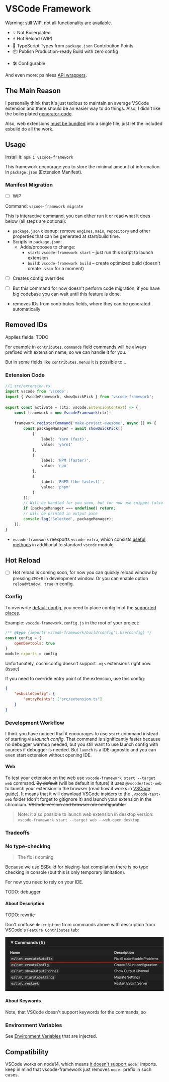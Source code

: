 # VSCode Framework

<!-- > :fire: The fastest way to develop extensions for VSCode -->

Warning: still WIP, not all functionality are available.

- 💡 Not Boilerplated
- ⚡️ Hot Reload (WIP)
- 🔑 TypeScript Types from `package.json` Contribution Points
- 📦 Publish Production-ready Build with zero config
<!-- - use console.log in production to pipe them into extension output -->
- 🛠️ Configurable

And even more: painless <!-- pnpm support, CI, --> [API wrappers](packages/vscode-extra/).

## The Main Reason

I personally think that it's just tedious to maintain an average VSCode extension and there should be an easier way to do things. Also, I didn't like the boilerplated [generator-code](https://github.com/Microsoft/vscode-generator-code).

Also, web extensions [must be bundled](https://docs.microsoft.com/en-us/answers/questions/368286/vc-2015-2019-install-check.html) into a single file, just let the included esbuild do all the work.

<!-- The standard `vscode` module just slows me down. -->

## Usage

Install it: `npm i vscode-framework`

This framework encourage you to store the minimal amount of information in `package.json` (Extension Manifest).

### Manifest Migration

- [ ] WIP

Command: `vscode-framework migrate`

This is interactive command, you can either run it or read what it does below (all steps are optional):

- `package.json` cleanup: remove `engines`, `main`, `repository` and other properties that can be generated at start/build time.
- Scripts in `package.json`:
  - Adds/proposes to change:
    - `start`: `vscode-framework start` – just run this script to launch extension
    - `build`: `vscode-framework build` – create optimized build (doesn't create `.vsix` for a moment)
- [ ] Creates config overrides

- [ ] But this command for now doesn't perform code migration, if you have big codebase you can wait until this feature is done.
- removes IDs from contributes fields, where they can be generated automatically

## Removed IDs

Applies fields: TODO

For example in `contributes.commands` field commands will be always prefixed with extension name, so we can handle it for you.

But in some fields like `contributes.menus` it is possible to ..
<!-- TODO write i've no power rn -->

### Extension Code

```ts
//📁 src/extension.ts
import vscode from 'vscode';
import { VscodeFramework, showQuickPick } from 'vscode-framework';

export const activate = (ctx: vscode.ExtensionContext) => {
    const framework = new VscodeFramework(ctx);

    framework.registerCommand('make-project-awesome', async () => {
        const packageManager = await showQuickPick([
            {
                label: 'Yarn (fast)',
                value: 'yarn1'
            },
            {
                label: 'NPM (faster)',
                value: 'npm'
            },
            {
                label: 'PNPM (the fastest)',
                value: 'pnpm'
            }
        ]);
        // Will be handled for you soon, but for now use snippet (also coming soon)
        if (packageManager === undefined) return;
        // will be printed in output pane
        console.log('Selected', packageManager);
    });
}
```

- `vscode-framework` reexports `vscode-extra`, which consists [useful methods](../vscode-extra) in additional to standard `vscode` module.

## Hot Reload

- [ ] Hot reload is coming soon, for now you can quickly reload window by pressing `CMD+R` in development window.
Or you can enable option `reloadWindow: true` in config.

### Config

To overwrite [default config](src/config.ts), you need to place config in of the [supported places](https://github.com/davidtheclark/cosmiconfig#cosmiconfig).

Example: `vscode-framework.config.js` in the root of your project:

```js
/** @type {import('vscode-framework/build/config').UserConfig} */
const config = {
    openDevtools: true
}
module.exports = config
```

Unfortunately, cosmiconfig doesn't support `.mjs` extensions right now. ([issue](https://github.com/davidtheclark/cosmiconfig/issues/224))

If you need to override entry point of the extension, use this config:

```json
{
    "esbuildConfig": {
        "entryPoints": ["src/extension.ts"]
    }
}
```

### Development Workflow

I think you have noticed that it encourages to use `start` command instead of starting via *launch config*. That command is significantly faster because no debugger warmup needed, but you still want to use launch config with sources if debugger is needed.
But `launch` is a IDE-agnostic and you can even start extension without opening IDE.

<!-- There is a hot reload feature, but you can manually restart editor with pressing <kdb>R</kbd> in console. -->

#### Web

To test your extension on the web use `vscode-framework start --target web` command. ~~By default~~ (will be default in future) it uses `@vscode/test-web` to launch your extension in the browser (read how it works in [VSCode guide](https://code.visualstudio.com/api/extension-guides/web-extensions#test-your-web-extension)). It means that it will download VSCode insiders to the `.vscode-test-web` folder (don't forget to gitignore it) and launch your extension in the chromium. ~~VSCode version and browser are configurable.~~

> Note: it also possible to launch web extension in desktop version: `vscode-framework start --target web --web-open desktop`

<!-- TODO: -->

### Tradeoffs

### No type-checking

> The fix is coming

Because we use ESBuild for blazing-fast compilation there is no type checking in console (but this is only temporary limitation).

For now you need to rely on your IDE.

TODO: debugger

#### About Description

TODO: rewrite

Don't confuse `description` from commands above with description from VSCode's `Feature Contributes` tab:

![VSCode-Feature-Contributes](media/vscode-contribution-points.png)

#### About Keywords

Note, that VSCode doesn't support keywords for the commands, so

### Environment Variables

See [Environment Variables](build/client.d.ts) that are injected.

<!-- To get them in intellisense create `globals.d.ts` file in your source root with `///<reference lib="">` at the top. -->

## Compatibility

VSCode works on node14, which means [it doesn't support](https://github.com/evanw/esbuild/issues/1466#issuecomment-886347363) `node:` imports. keep in mind that vscode-framework just removes `node:` prefix in such cases.
